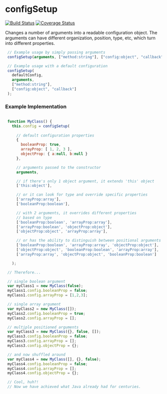 # configSetup
[![Build Status](https://travis-ci.org/ezzygemini/config-setup.svg?branch=master)](https://travis-ci.org/ezzygemini/config-setup)
[![Coverage Status](https://coveralls.io/repos/github/ezzygemini/config-setup/badge.svg?branch=master)](https://coveralls.io/github/ezzygemini/config-setup?branch=master)

Changes a number of arguments into a readable configuration object.
The arguments can have different organization, position, type, etc, which
turn into different properties.

```js
 // Example usage by simply passing arguments
 configSetup(arguments, ["method:string"], ["config:object", "callback"]);
```

```js
 // Example usage with a default configuration
 configSetup(
   defaultConfig,
   arguments,
   ["method:string"],
   ["config:object", "callback"]
 );
```

###  Example Implementation
```js
 
 function MyClass() {
   this.config = configSetup(
     
     // default configuration properties
     {
       booleanProp: true,
       arrayProp: [ 1, 2, 3 ],
       objectProp: { a:null, b:null }
     },

     // arguments passed to the constructor
     arguments,

     // if there's only 1 object argument, it extends 'this' object
     ['this:object'],

     // or it can look for type and override specific properties
     ['arrayProp:array'],
     ['booleanProp:boolean'],

     // with 2 arguments, it overrides different properties
     // based on type
     ['booleanProp:boolean', 'arrayProp:array'],
     ['arrayProp:boolean', 'objectProp:object'],
     ['objectProp:object', 'arrayProp:array'],

     // or has the ability to distinguish between positional arguments
     ['booleanProp:boolean', 'arrayProp:array', 'objectProp:object'],
     ['objectProp:object', 'booleanProp:boolean', 'arrayProp:array'],
     ['arrayProp:array', 'objectProp:object', 'booleanProp:boolean']

   );

 // Therefore...

 // single boolean argument
 var myClass1 = new MyClass(false);
 myClass1.config.booleanProp = false;
 myClass1.config.arrayProp = [1,2,3];

 // single array argument
 var myClass2 = new MyClass([]);
 myClass2.config.booleanProp = true;
 myClass2.config.arrayProp = [];

 // multiple positioned arguments
 var myClass3 = new MyClass({}, false, []);
 myClass3.config.booleanProp = false;
 myClass3.config.arrayProp = [];
 myClass3.config.objectProp = {};

 // and now shuffled around
 var myClass4 = new MyClass([], {}, false);
 myClass4.config.booleanProp = false;
 myClass4.config.arrayProp = [];
 myClass4.config.objectProp = {};

 // Cool, huh?!
 // Now we have achieved what Java already had for centuries.

```

